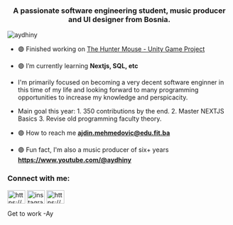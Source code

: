 <h3 align="center">A passionate software engineering student, music producer and UI designer from Bosnia.</h3>
<!-- Activity Graph -->
<p align="left"> <img src="https://komarev.com/ghpvc/?username=aydhiny&label=Profile%20views&color=0e75b6&style=flat" alt="aydhiny" /> </p>

- 🟣 Finished working on [The Hunter Mouse - Unity Game Project](https://github.com/Aydhiny/unity-hunter-mouse)

- 🟣 I’m currently learning **Nextjs, SQL, etc**
- I'm primarily focused on becoming a very decent software enginner in this time of my life and looking forward to many programming opportunities to increase my knowledge and perspicacity.
- Main goal this year: 1. 350 contributions by the end. 2. Master NEXTJS Basics 3. Revise old programming faculty theory.

- 🟣 How to reach me **ajdin.mehmedovic@edu.fit.ba**

- 🟣 Fun fact, I'm also a music producer of six+ years **https://www.youtube.com/@aydhiny**

<h3 align="left">Connect with me:</h3>
<p align="left">
<a href="https://www.linkedin.com/in/ajdin-mehmedovic/" target="blank"><img align="center" src="https://raw.githubusercontent.com/rahuldkjain/github-profile-readme-generator/master/src/images/icons/Social/linked-in-alt.svg" alt="https://www.linkedin.com/in/ajdin-mehmedovic/" height="30" width="40" /></a>
<a href="https://instagram.com/ajdinmehmedovix" target="blank"><img align="center" src="https://raw.githubusercontent.com/rahuldkjain/github-profile-readme-generator/master/src/images/icons/Social/instagram.svg" alt="instagram.com/ajdinmehmedovix" height="30" width="40" /></a>
<a href="https://www.youtube.com/@aydhiny" target="blank"><img align="center" src="https://raw.githubusercontent.com/rahuldkjain/github-profile-readme-generator/master/src/images/icons/Social/youtube.svg" alt="https://www.youtube.com/@aydhiny" height="30" width="40" /></a>
</p>

Get to work -Ay
